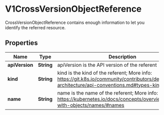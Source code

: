 

# V1CrossVersionObjectReference

CrossVersionObjectReference contains enough information to let you identify the referred resource.

## Properties

| Name | Type | Description | Notes |
|------------ | ------------- | ------------- | -------------|
|**apiVersion** | **String** | apiVersion is the API version of the referent |  [optional] |
|**kind** | **String** | kind is the kind of the referent; More info: https://git.k8s.io/community/contributors/devel/sig-architecture/api-conventions.md#types-kinds |  |
|**name** | **String** | name is the name of the referent; More info: https://kubernetes.io/docs/concepts/overview/working-with-objects/names/#names |  |



